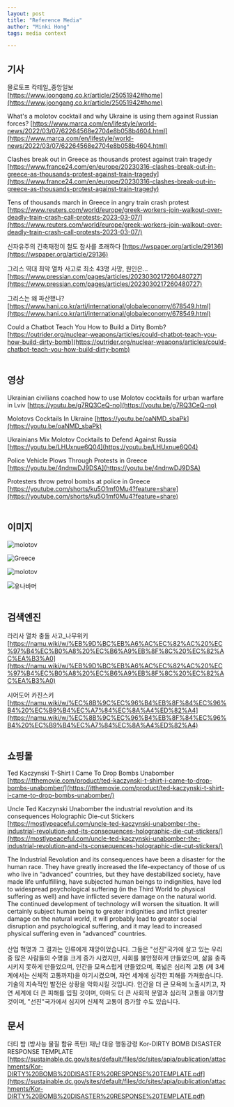 ```yaml
---
layout: post
title: "Reference Media"
author: "Minki Hong"
tags: media context 

---
```


## 기사  

몰로토프 칵테일_중앙일보 [https://www.joongang.co.kr/article/25051942#home](https://www.joongang.co.kr/article/25051942#home)
<br>

What's a molotov cocktail and why Ukraine is using them against Russian forces? [https://www.marca.com/en/lifestyle/world-news/2022/03/07/62264568e2704e8b058b4604.html](https://www.marca.com/en/lifestyle/world-news/2022/03/07/62264568e2704e8b058b4604.html)
<br>

Clashes break out in Greece as thousands protest against train tragedy [https://www.france24.com/en/europe/20230316-clashes-break-out-in-greece-as-thousands-protest-against-train-tragedy](https://www.france24.com/en/europe/20230316-clashes-break-out-in-greece-as-thousands-protest-against-train-tragedy)
<br>

Tens of thousands march in Greece in angry train crash protest [https://www.reuters.com/world/europe/greek-workers-join-walkout-over-deadly-train-crash-call-protests-2023-03-07/](https://www.reuters.com/world/europe/greek-workers-join-walkout-over-deadly-train-crash-call-protests-2023-03-07/)
<br>

신자유주의 긴축재정이 철도 참사를 초래하다 [https://wspaper.org/article/29136](https://wspaper.org/article/29136)
<br>

그리스 역대 최악 열차 사고로 최소 43명 사망, 원인은… 
[https://www.pressian.com/pages/articles/2023030217260480727](https://www.pressian.com/pages/articles/2023030217260480727)
<br>

그리스는 왜 파산했나? [https://www.hani.co.kr/arti/international/globaleconomy/678549.html](https://www.hani.co.kr/arti/international/globaleconomy/678549.html)
<br>

Could a Chatbot Teach You How to Build a Dirty Bomb? [https://outrider.org/nuclear-weapons/articles/could-chatbot-teach-you-how-build-dirty-bomb](https://outrider.org/nuclear-weapons/articles/could-chatbot-teach-you-how-build-dirty-bomb)
<br>
<br>

## 영상 
Ukrainian civilians coached how to use Molotov cocktails for urban warfare in Lviv [https://youtu.be/g7RQ3CeQ-no](https://youtu.be/g7RQ3CeQ-no)
<br>

Molotovs Cocktails In Ukraine [https://youtu.be/oaNMD_sbaPk](https://youtu.be/oaNMD_sbaPk)
<br>

Ukrainians Mix Molotov Cocktails to Defend Against Russia [https://youtu.be/LHUxnue6Q04](https://youtu.be/LHUxnue6Q04)
<br>

Police Vehicle Plows Through Protests in Greece [https://youtu.be/4ndnwDJ9DSA](https://youtu.be/4ndnwDJ9DSA)
<br>

Protesters throw petrol bombs at police in Greece [https://youtube.com/shorts/ku5O1mf0Mu4?feature=share](https://youtube.com/shorts/ku5O1mf0Mu4?feature=share)
<br>
<br>

## 이미지 
![molotov](https://molotov2023.github.io/images/b_1.png)
<br>

![Greece](https://molotov2023.github.io/images/b_2.jpg)
<br>

![molotov](https://molotov2023.github.io/images/b_3.jpg)
<br>

![유나바머](https://molotov2023.github.io/images/b_4.jpg)
<br>
<br>

## 검색엔진 
라리사 열차 충돌 사고_나무위키 
[https://namu.wiki/w/%EB%9D%BC%EB%A6%AC%EC%82%AC%20%EC%97%B4%EC%B0%A8%20%EC%B6%A9%EB%8F%8C%20%EC%82%AC%EA%B3%A0](https://namu.wiki/w/%EB%9D%BC%EB%A6%AC%EC%82%AC%20%EC%97%B4%EC%B0%A8%20%EC%B6%A9%EB%8F%8C%20%EC%82%AC%EA%B3%A0)
<br>

시어도어 카진스키 
[https://namu.wiki/w/%EC%8B%9C%EC%96%B4%EB%8F%84%EC%96%B4%20%EC%B9%B4%EC%A7%84%EC%8A%A4%ED%82%A4](https://namu.wiki/w/%EC%8B%9C%EC%96%B4%EB%8F%84%EC%96%B4%20%EC%B9%B4%EC%A7%84%EC%8A%A4%ED%82%A4)
<br>
<br>

## 쇼핑몰 

Ted Kaczynski T-Shirt I Came To Drop Bombs Unabomber [https://itthemovie.com/product/ted-kaczynski-t-shirt-i-came-to-drop-bombs-unabomber/](https://itthemovie.com/product/ted-kaczynski-t-shirt-i-came-to-drop-bombs-unabomber/)
<br>

Uncle Ted Kaczynski Unabomber the industrial revolution and its consequences Holographic Die-cut Stickers [https://mostlypeaceful.com/uncle-ted-kaczynski-unabomber-the-industrial-revolution-and-its-consequences-holographic-die-cut-stickers/](https://mostlypeaceful.com/uncle-ted-kaczynski-unabomber-the-industrial-revolution-and-its-consequences-holographic-die-cut-stickers/)
<br>

The Industrial Revolution and its consequences have been a disaster for the human race. They have greatly increased the life-expectancy of those of us who live in “advanced” countries, but they have destabilized society, have made life unfulfilling, have subjected human beings to indignities, have led to widespread psychological suffering (in the Third World to physical suffering as well) and have inflicted severe damage on the natural world. The continued development of technology will worsen the situation. It will certainly subject human being to greater indignities and inflict greater damage on the natural world, it will probably lead to greater social disruption and psychological suffering, and it may lead to increased physical suffering even in “advanced” countries.
<br><br>
산업 혁명과 그 결과는 인류에게 재앙이었습니다. 그들은 "선진"국가에 살고 있는 우리 중 많은 사람들의 수명을 크게 증가 시켰지만, 사회를 불안정하게 만들었으며, 삶을 충족시키지 못하게 만들었으며, 인간을 모욕스럽게 만들었으며, 폭넓은 심리적 고통 (제 3세계에서는 신체적 고통까지)을 야기시켰으며, 자연 세계에 심각한 피해를 가져왔습니다. 기술의 지속적인 발전은 상황을 악화시킬 것입니다. 인간을 더 큰 모욕에 노출시키고, 자연 세계에 더 큰 피해를 입힐 것이며, 아마도 더 큰 사회적 분열과 심리적 고통을 야기할 것이며, "선진"국가에서 심지어 신체적 고통이 증가할 수도 있습니다.
<br>

## 문서 

더티 밤 (방사능 물질 함유 폭탄) 재난 대응 행동강령 Kor-DIRTY BOMB DISASTER RESPONSE TEMPLATE [https://sustainable.dc.gov/sites/default/files/dc/sites/apia/publication/attachments/Kor-DIRTY%20BOMB%20DISASTER%20RESPONSE%20TEMPLATE.pdf](https://sustainable.dc.gov/sites/default/files/dc/sites/apia/publication/attachments/Kor-DIRTY%20BOMB%20DISASTER%20RESPONSE%20TEMPLATE.pdf)